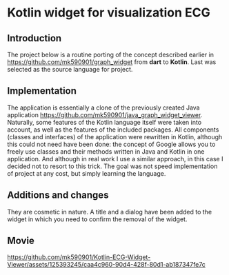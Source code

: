 # Kotlin widget for visualization ECG

## Introduction

The project below is a routine porting of the concept described earlier in https://github.com/mk590901/graph_widget from __dart__ to __Kotlin__. Last was selected as the source language for project.

## Implementation
The application is essentially a clone of the previously created Java application https://github.com/mk590901/java_graph_widget_viewer. Naturally, some features of the Kotlin language itself were taken into account, as well as the features of the included packages. All components (classes and interfaces) of the application were rewritten in Kotlin, although this could not need have been done: the concept of Google allows you to freely use classes and their methods written in Java and Kotlin in one application. And although in real work I use a similar approach, in this case I decided not to resort to this trick. The goal was not speed implementation of project at any cost, but simply learning the language.

## Additions and changes

They are cosmetic in nature. A title and a dialog have been added to the widget in which you need to confirm the removal of the widget.

## Movie

https://github.com/mk590901/Kotlin-ECG-Widget-Viewer/assets/125393245/caa4c960-90d4-428f-80d1-ab187347fe7c

